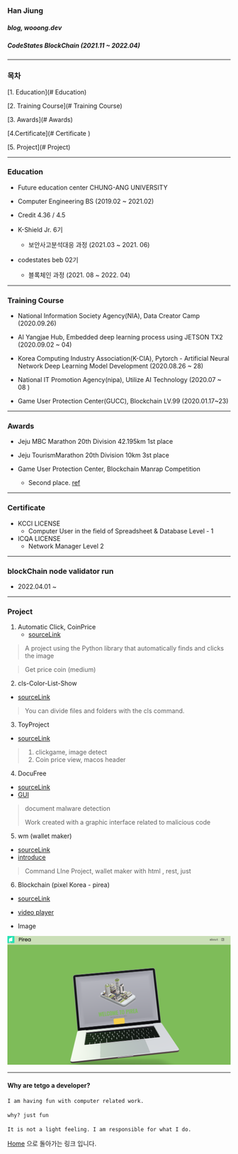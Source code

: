 ### Han Jiung 

##### blog, wooong.dev



##### CodeStates BlockChain (2021.11 ~ 2022.04)

***



### 목차

[1. Education](# Education)

[2. Training Course](# Training Course)

[3. Awards](# Awards)

[4.Certificate](# Certificate )

[5. Project](# Project)



***



### Education



-  Future education center CHUNG-ANG UNIVERSITY 
  - Computer Engineering BS (2019.02 ~ 2021.02)
  - Credit 4.36 / 4.5
  
  
  
- K-Shield Jr. 6기
  - 보안사고분석대응 과정 (2021.03 ~ 2021. 06)
  
  
  
- codestates beb 02기
  
  - 블록체인 과정 (2021. 08 ~ 2022. 04)


***



### Training Course



- National Information Society Agency(NIA), Data Creator Camp (2020.09.26)

- AI Yangjae Hub, Embedded deep learning process using JETSON TX2 (2020.09.02 ~ 04)

- Korea Computing Industry Association(K-CIA), Pytorch - Artificial Neural Network Deep Learning Model Development (2020.08.26 ~ 28)

- National IT Promotion Agency(nipa), Utilize AI Technology (2020.07 ~ 08 )

- Game User Protection Center(GUCC), Blockchain LV.99 (2020.01.17~23)

  



***



### Awards

- Jeju MBC Marathon 20th Division 42.195km 1st place

- Jeju TourismMarathon 20th Division 10km 3st place

- Game User Protection Center, Blockchain Manrap Competition
  - Second place. [ref](http://gamefocus.co.kr/detail.php?number=102179)
  
    

***



### Certificate



- KCCI LICENSE
  - Computer User in the field of Spreadsheet & Database Level - 1
- ICQA LICENSE
  - Network Manager Level 2



***

### blockChain node validator run

- 2022.04.01 ~







***



### Project

 

1. Automatic Click, CoinPrice
   - [sourceLink](https://github.com/tetgo/ToyProject)

>  A project using the Python library that automatically finds and clicks the image

>Get price coin (medium)

 

2. cls-Color-List-Show

- [sourceLink](https://github.com/tetgo/cls)

> You can divide files and folders with the cls command.



3. ToyProject

- [sourceLink](https://github.com/tetgo/ToyProject)

> 1. clickgame, image detect
> 2. Coin price view, macos header



4. DocuFree

- [sourceLink](https://github.com/rjursi/DocuFree)
- [GUI](https://github.com/tetgo/GUI)

> document malware detection
>
> Work created with a graphic interface related to malicious code



5. wm (wallet maker)

- [sourceLink](https://github.com/tetgo/wm)
- [introduce](https://wooong.dev/38)

> Command LIne Project, wallet maker with html , rest, just



6. Blockchain (pixel Korea - pirea)

- [sourceLink](https://github.com/codestates/BEB_02_pirea)

- [video player](https://drive.google.com/file/d/1-8TBhvpNMflwMd7jhKCoID51mSIfuWb9/view?usp=sharing)

- Image

![blockchain_pirea](./static/assets/image_notebook.png)





***







#### Why are tetgo a developer?

```
I am having fun with computer related work.

why? just fun

It is not a light feeling. I am responsible for what I do.
```



[Home](https://tetgo.github.io/) 으로 돌아가는 링크 입니다.

